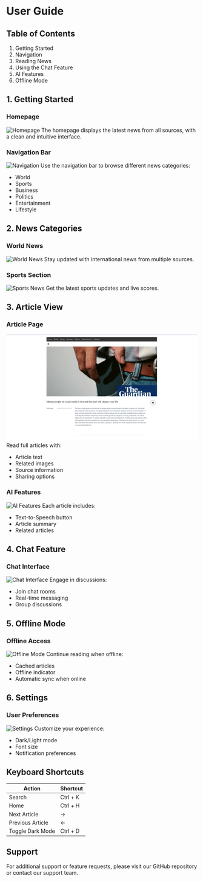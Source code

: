 # User Guide

## Table of Contents
1. Getting Started
2. Navigation
3. Reading News
4. Using the Chat Feature
5. AI Features
6. Offline Mode

## 1. Getting Started

### Homepage
![Homepage](./images/homepage.png)
The homepage displays the latest news from all sources, with a clean and intuitive interface.

### Navigation Bar
![Navigation](./images/navigation.png)
Use the navigation bar to browse different news categories:
- World
- Sports
- Business
- Politics
- Entertainment
- Lifestyle

## 2. News Categories

### World News
![World News](./images/world-news.png)
Stay updated with international news from multiple sources.

### Sports Section
![Sports News](./images/sports.png)
Get the latest sports updates and live scores.

## 3. Article View

### Article Page
![Article View](./images/article-view.png)
Read full articles with:
- Article text
- Related images
- Source information
- Sharing options

### AI Features
![AI Features](./images/ai-features.png)
Each article includes:
- Text-to-Speech button
- Article summary
- Related articles

## 4. Chat Feature

### Chat Interface
![Chat Interface](./images/chat.png)
Engage in discussions:
- Join chat rooms
- Real-time messaging
- Group discussions

## 5. Offline Mode

### Offline Access
![Offline Mode](./images/offline.png)
Continue reading when offline:
- Cached articles
- Offline indicator
- Automatic sync when online

## 6. Settings

### User Preferences
![Settings](./images/settings.png)
Customize your experience:
- Dark/Light mode
- Font size
- Notification preferences

## Keyboard Shortcuts

| Action | Shortcut |
|--------|----------|
| Search | Ctrl + K |
| Home | Ctrl + H |
| Next Article | → |
| Previous Article | ← |
| Toggle Dark Mode | Ctrl + D |

## Support

For additional support or feature requests, please visit our GitHub repository or contact our support team.
